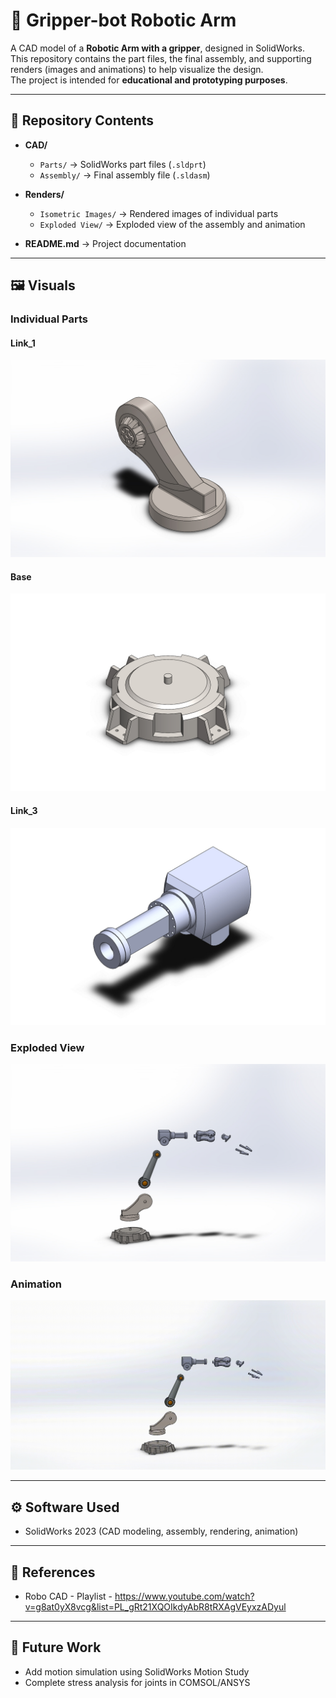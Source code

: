 # 🤖 Gripper-bot Robotic Arm

A CAD model of a **Robotic Arm with a gripper**, designed in SolidWorks.  
This repository contains the part files, the final assembly, and supporting renders (images and animations) to help visualize the design.  
The project is intended for **educational and prototyping purposes**.

---

## 📂 Repository Contents

- **CAD/**
  - `Parts/` → SolidWorks part files (`.sldprt`)
  - `Assembly/` → Final assembly file (`.sldasm`)
- **Renders/**
  - `Isometric Images/` → Rendered images of individual parts
  - `Exploded View/` → Exploded view of the assembly and animation
    
- **README.md** → Project documentation

---

## 🖼️ Visuals

### Individual Parts 
#### Link_1
![Part Example](Renders/Isometric%20Images/Link_1.JPG)

#### Base
![Part Example](Renders/Isometric%20Images/Base.JPG)

#### Link_3
![Part Example](Renders/Isometric%20Images/Link_3.JPG)

### Exploded View   
![Exploded View](Renders/Exploded%20View/Exploded_view_Gripper_bot.JPG)

### Animation  
![Exploded Animation](Renders/Exploded%20View/Final_Gripper_bot.gif)

---

## ⚙️ Software Used
- SolidWorks 2023 (CAD modeling, assembly, rendering, animation)

---

## 📖 References
- Robo CAD - Playlist - https://www.youtube.com/watch?v=g8at0yX8vcg&list=PL_gRt21XQOIkdyAbR8tRXAgVEyxzADyul 

---

## 🚀 Future Work
- Add motion simulation using SolidWorks Motion Study  
- Complete stress analysis for joints in COMSOL/ANSYS
